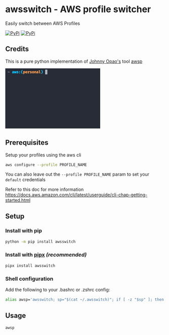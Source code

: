 # awsswitch - AWS profile switcher

Easily switch between AWS Profiles

[![PyPi](https://img.shields.io/pypi/v/awsswitch.svg)](https://pypi.python.org/pypi/awsswitch)
[![PyPi](https://img.shields.io/pypi/l/awsswitch.svg)](https://github.com/cgtobi/awsswitch/blob/master/LICENSE)

## Credits

This is a pure python implementation of [Johnny Opao's](https://github.com/johnnyopao) tool [awsp](https://github.com/johnnyopao/awsp)


<img src="awsswitch_demo.gif" width="300">


## Prerequisites
Setup your profiles using the aws cli

```sh
aws configure --profile PROFILE_NAME
```

You can also leave out the `--profile PROFILE_NAME` param to set your `default` credentials

Refer to this doc for more information
https://docs.aws.amazon.com/cli/latest/userguide/cli-chap-getting-started.html


## Setup

### Install with pip

```sh
python -m pip install awsswitch
```

### Install with [pipx](https://github.com/pypa/pipx) *(recommended)*

 ```sh
pipx install awsswitch
```

### Shell configuration

Add the following to your .bashrc or .zshrc config:
```sh
alias awsp='awsswitch; sp="$(cat ~/.awsswitch)"; if [ -z "$sp" ]; then unset AWS_PROFILE; else export AWS_PROFILE="$sp";fi'
```


## Usage
```sh
awsp
```
